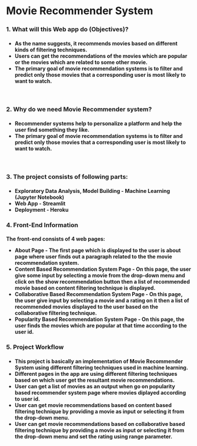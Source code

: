 <h1>Movie Recommender System</h1> 

<h3>1. What will this Web app do (Objectives)?</h3>
<h4><ul><li>As the name suggests, it recommends movies based on different kinds of filtering techniques.
<li>Users can get the recommendations of the movies which are popular or the movies which are related to some other movie.
<li>The primary goal of movie recommendation systems is to filter and predict only those movies that a corresponding user is most likely to want to watch.</ul></h4> 

<h3>2. Why do we need Movie Recommender system?</h3>
<h4><ul><li>Recommender systems help to personalize a platform and help the user find something they like.
<li>The primary goal of movie recommendation systems is to filter and predict only those movies that a corresponding user is most likely to want to watch.</ul></h4> 

<h3>3. The project consists of following parts:</h3>
<h4><ul><li>Exploratory Data Analysis, Model Building -  Machine Learning  (Jupyter Notebook)
<li>Web App - Streamlit
<li>Deployment - Heroku</ul></h4>

<h3>4. Front-End Information</h3>
<h4>The front-end consists of 4 web pages:
<ul><li><b>About Page</b> - The first page which is displayed to the user is about page where user finds out a paragraph related to the the movie recommendation system.
<li><b>Content Based Recommendation System Page</b> - On this page, the user give some input by selecting a movie from the drop-down menu and click on the show recommendation button then a list of recommended movie based on content filtering technique is displayed.
<li><b>Collaborative Based Recommendation System Page</b> - On this page, the user give input by selecting a movie and a rating on it then a list of recommended movies displayed to the user based on the collaborative filtering technique. 
<li><b>Popularity Based Recommendation System Page</b> - On this page, the user finds the movies which are popular at that time according to the user id.</ul></h4>

<h3>5. Project Workflow</h3>
<h4><ul><li>This project is basically an implementation of Movie Recommender System using different filtering techniques used in machine learning.
<li>Different pages in the app are using different filtering techniques based on which user get the resultant movie recommendations.
<li>User can get a list of movies as an output when go on popularity based recommender system page where movies diplayed according to user id.
<li>User can get movie recommendations based on content based filtering technique by providing a movie as input or selecting it from the drop-down menu.
<li>User can get movie recommendations based on collaborative based filtering technique by providing a movie as input or selecting it from the drop-down menu and set the rating using range parameter.</ul></h4>
